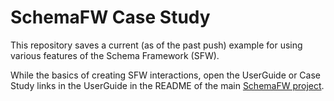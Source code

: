 # SchemaFW Case Study

This repository saves a current (as of the past push) example for using
various features of the Schema Framework (SFW).

While the basics of creating SFW interactions, open the UserGuide or
Case Study links in the UserGuide in the README of the main
[SchemaFW project](/https://github.com/cjungmann/schemafw).
